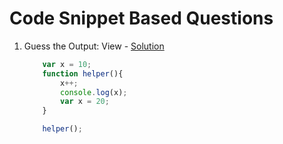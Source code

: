 # Code Snippet Based Questions

1. Guess the Output: View - [Solution](https://github.com/AAB007209/JavaScript-IQ/blob/master/Code%20Snippet%20Questions/1.md)
   
    ```Javascript
        var x = 10;
        function helper(){
            x++;
            console.log(x);
            var x = 20;
        }

        helper();